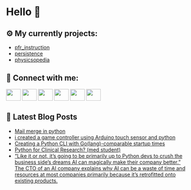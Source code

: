 # Hello 👋

## ⚙️ My currently projects:
- [pfr_instruction](https://github.com/bullbesh/pfr_instruction)
- [persistence](https://github.com/bullbesh/persistence)
- [physicsopedia](https://github.com/bullbesh/physicsopedia)

## 🔎 Connect with me:
[<img height="32" width="40" src="https://cdn.jsdelivr.net/npm/simple-icons@v5/icons/telegram.svg" />](https://t.me/bullbesh)
[<img height="32" width="40" src="https://cdn.jsdelivr.net/npm/simple-icons@v5/icons/vk.svg" />](https://vk.com/bullbesh)
[<img height="32" width="40" src="https://cdn.jsdelivr.net/npm/simple-icons@v5/icons/twitter.svg" />](https://twitter.com/bullbesh1)
[<img height="32" width="40" src="https://cdn.jsdelivr.net/npm/simple-icons@v5/icons/instagram.svg" />](https://www.instagram.com/bullbesh)
[<img height="32" width="40" src="https://cdn.jsdelivr.net/npm/simple-icons@v5/icons/reddit.svg" />](https://www.reddit.com/user/bullbesh)
[<img height="32" width="40" src="https://cdn.jsdelivr.net/npm/simple-icons@v5/icons/youtube.svg" />](https://www.youtube.com/channel/UCtfjRs6uzgq5mfm8S06WTcg)

## 📕 Latest Blog Posts
<!-- BLOG-POST-LIST:START -->
- [Mail merge in python](https://www.reddit.com/r/Python/comments/tl9dbz/mail_merge_in_python/)
- [i created a game controller using Arduino touch sensor and python](https://www.reddit.com/r/Python/comments/tl3raq/i_created_a_game_controller_using_arduino_touch/)
- [Creating a Python CLI with Go&lpar;lang&rpar;-comparable startup times](https://www.reddit.com/r/Python/comments/tl3jwz/creating_a_python_cli_with_golangcomparable/)
- [Python for Clinical Research? &lpar;med student&rpar;](https://www.reddit.com/r/Python/comments/tl2usg/python_for_clinical_research_med_student/)
- [“Like it or not, it’s going to be primarily up to Python devs to crush the business side’s dreams AI can magically make their company better.” The CTO of an AI company explains why AI can be a waste of time and resources at most companies primarily because it’s retrofitted onto existing products.](https://www.reddit.com/r/Python/comments/tkyuz8/like_it_or_not_its_going_to_be_primarily_up_to/)
<!-- BLOG-POST-LIST:END -->
